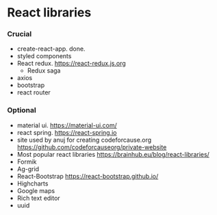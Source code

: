 # React libraries
  
### **Crucial**  
* create-react-app. done.
* styled components
* React redux. https://react-redux.js.org
    * Redux saga
* axios
* bootstrap
* react router

### Optional
* material ui. https://material-ui.com/
* react spring. https://react-spring.io
* site used by anuj for creating codeforcause.org https://github.com/codeforcauseorg/private-website
* Most popular react libraries https://brainhub.eu/blog/react-libraries/
* Formik
* Ag-grid
* React-Bootstrap https://react-bootstrap.github.io/
* Highcharts
* Google maps
* Rich text editor
* uuid




